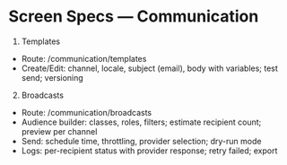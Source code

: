 # Screen Specs — Communication

1) Templates
- Route: /communication/templates
- Create/Edit: channel, locale, subject (email), body with variables; test send; versioning

2) Broadcasts
- Route: /communication/broadcasts
- Audience builder: classes, roles, filters; estimate recipient count; preview per channel
- Send: schedule time, throttling, provider selection; dry-run mode
- Logs: per-recipient status with provider response; retry failed; export

